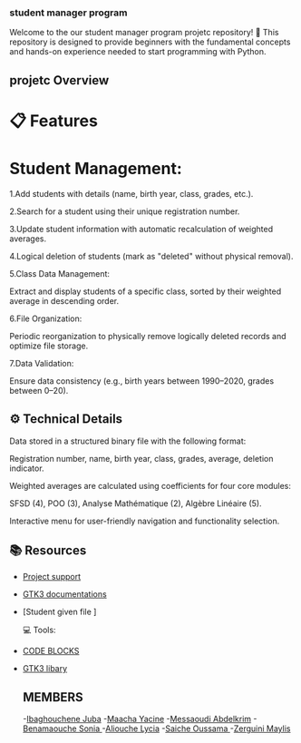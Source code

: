 ### student manager program

Welcome to the our student manager program projetc  repository! 🎉
This repository is designed to provide beginners with the fundamental concepts and hands-on experience needed to start programming with Python.

## projetc Overview

   # 📋 Features
# Student Management:
1.Add students with details (name, birth year, class, grades, etc.).

2.Search for a student using their unique registration number.

3.Update student information with automatic recalculation of weighted averages.

4.Logical deletion of students (mark as "deleted" without physical removal).

5.Class Data Management:

  Extract and display students of a specific class, sorted by their weighted average in descending order.
  
6.File Organization:

  Periodic reorganization to physically remove logically deleted records and optimize file storage.

7.Data Validation:

  Ensure data consistency (e.g., birth years between 1990–2020, grades between 0–20).

  
  ## ⚙️ Technical Details

Data stored in a structured binary file with the following format:

  Registration number, name, birth year, class, grades, average, deletion indicator.

Weighted averages are calculated using coefficients for four core modules:

SFSD (4), POO (3), Analyse Mathématique (2), Algèbre Linéaire (5).

Interactive menu for user-friendly navigation and functionality selection.



   ## 📚 Resources
 - [Project support](https://drive.google.com/drive/folders/1kRH-65xjDRdSl-Rr6cN5cqEtJ49UBbEj)

 - [GTK3 documentations]([https://docs.python.org/3/library/stdtypes.html#textseq](https://docs.gtk.org/gtk3/))
 - [Student given file ]

   💻 Tools:
 - [CODE BLOCKS]([https://docs.python.org/3/](https://www.codeblocks.org/downloads/))
 
 - [GTK3 libary](https://www.gtk.org/docs/installations/windows/)



   ## MEMBERS
   
   -[Ibaghouchene Juba]()
   -[Maacha	Yacine]()
   -[Messaoudi Abdelkrim]()
   -[Benamaouche 	Sonia ]()
   -[Aliouche	Lycia]()
   -[Saiche	Oussama ]()
   -[Zerguini	Maylis]()
 

 
